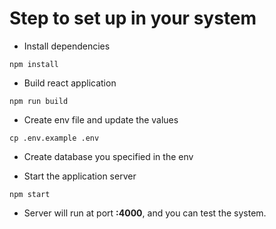 
# Step to set up in your system

- Install dependencies
```
npm install
```

- Build react application
```
npm run build
```

- Create env file and update the values
```
cp .env.example .env
```

- Create database you specified in the env

- Start the application server
```
npm start
```

- Server will run at port **:4000**, and you can test the system.


